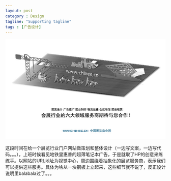 ```yaml
---
layout: post
category : Design
tagline: "Supporting tagline"
tags : [广告设计]
---
```


<img src="/images/chinec.jpg" style="max-width:100%" />

这段时间在给一个展览行业门户网站做策划和整体设计（一边写文案，一边写代码。。。），上班时候看见地铁里惠普的超薄笔记本广告，于是就取了HP的创意来练练手。以网站的URL地址为视觉中心，周边围绕着抽象化的展览服务商，表示我们可以提供这些服务。具体为啥从一块钢板上立起来，这些细节就不说了，反正设计说明里balabala过了。。。
